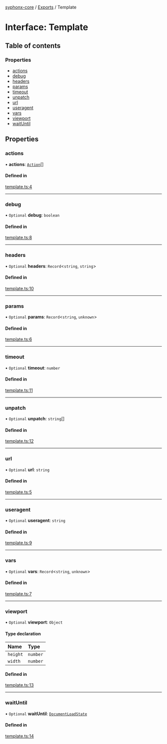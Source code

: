 [syphonx-core](../README.md) / [Exports](../modules.md) / Template

# Interface: Template

## Table of contents

### Properties

- [actions](Template.md#actions)
- [debug](Template.md#debug)
- [headers](Template.md#headers)
- [params](Template.md#params)
- [timeout](Template.md#timeout)
- [unpatch](Template.md#unpatch)
- [url](Template.md#url)
- [useragent](Template.md#useragent)
- [vars](Template.md#vars)
- [viewport](Template.md#viewport)
- [waitUntil](Template.md#waituntil)

## Properties

### actions

• **actions**: [`Action`](../modules.md#action)[]

#### Defined in

[template.ts:4](https://github.com/dtempx/syphonx-core/blob/211cc18/template.ts#L4)

___

### debug

• `Optional` **debug**: `boolean`

#### Defined in

[template.ts:8](https://github.com/dtempx/syphonx-core/blob/211cc18/template.ts#L8)

___

### headers

• `Optional` **headers**: `Record`<`string`, `string`\>

#### Defined in

[template.ts:10](https://github.com/dtempx/syphonx-core/blob/211cc18/template.ts#L10)

___

### params

• `Optional` **params**: `Record`<`string`, `unknown`\>

#### Defined in

[template.ts:6](https://github.com/dtempx/syphonx-core/blob/211cc18/template.ts#L6)

___

### timeout

• `Optional` **timeout**: `number`

#### Defined in

[template.ts:11](https://github.com/dtempx/syphonx-core/blob/211cc18/template.ts#L11)

___

### unpatch

• `Optional` **unpatch**: `string`[]

#### Defined in

[template.ts:12](https://github.com/dtempx/syphonx-core/blob/211cc18/template.ts#L12)

___

### url

• `Optional` **url**: `string`

#### Defined in

[template.ts:5](https://github.com/dtempx/syphonx-core/blob/211cc18/template.ts#L5)

___

### useragent

• `Optional` **useragent**: `string`

#### Defined in

[template.ts:9](https://github.com/dtempx/syphonx-core/blob/211cc18/template.ts#L9)

___

### vars

• `Optional` **vars**: `Record`<`string`, `unknown`\>

#### Defined in

[template.ts:7](https://github.com/dtempx/syphonx-core/blob/211cc18/template.ts#L7)

___

### viewport

• `Optional` **viewport**: `Object`

#### Type declaration

| Name | Type |
| :------ | :------ |
| `height` | `number` |
| `width` | `number` |

#### Defined in

[template.ts:13](https://github.com/dtempx/syphonx-core/blob/211cc18/template.ts#L13)

___

### waitUntil

• `Optional` **waitUntil**: [`DocumentLoadState`](../modules.md#documentloadstate)

#### Defined in

[template.ts:14](https://github.com/dtempx/syphonx-core/blob/211cc18/template.ts#L14)
